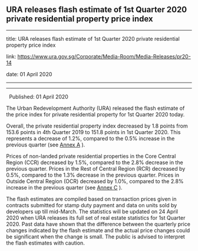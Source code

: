 ## URA releases flash estimate of 1st Quarter 2020 private residential property price index
---
title: URA releases flash estimate of 1st Quarter 2020 private residential property price index

link: https://www.ura.gov.sg/Corporate/Media-Room/Media-Releases/pr20-14

date: 01 April 2020

---

----------------------------------------------------------------------------------------

  Published: 01 April 2020

The Urban Redevelopment Authority (URA) released the flash estimate of the price index for private residential property for 1st Quarter 2020 today.

Overall, the private residential property index decreased by 1.8 points from 153.6 points in 4th Quarter 2019 to 151.8 points in 1st Quarter 2020. This represents a decrease of 1.2%, compared to the 0.5% increase in the previous quarter (see [Annex A](https://www.ura.gov.sg/-/media/Corporate/Media-Room/2020/Apr/pr20-14a_v2.pdf) ).

Prices of non-landed private residential properties in the Core Central Region (CCR) decreased by 1.5%, compared to the 2.8% decrease in the previous quarter. Prices in the Rest of Central Region (RCR) decreased by 0.5%, compared to the 1.3% decrease in the previous quarter. Prices in Outside Central Region (OCR) decreased by 1.0%, compared to the 2.8% increase in the previous quarter (see [Annex C](https://www.ura.gov.sg/-/media/Corporate/Media-Room/2020/Apr/pr20-14c.pdf) ).

The flash estimates are compiled based on transaction prices given in contracts submitted for stamp duty payment and data on units sold by developers up till mid-March. The statistics will be updated on 24 April 2020 when URA releases its full set of real estate statistics for 1st Quarter 2020. Past data have shown that the difference between the quarterly price changes indicated by the flash estimate and the actual price changes could be significant when the change is small. The public is advised to interpret the flash estimates with caution.